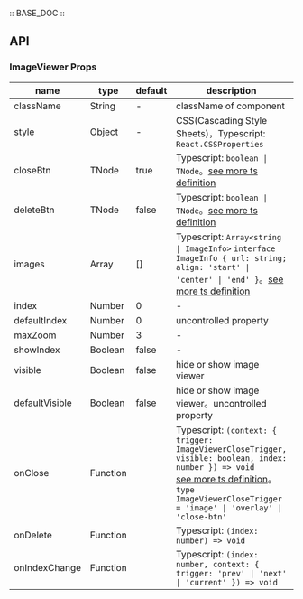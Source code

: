 :: BASE_DOC ::

## API

### ImageViewer Props

name | type | default | description | required
-- | -- | -- | -- | --
className | String | - | className of component | N
style | Object | - | CSS(Cascading Style Sheets)，Typescript: `React.CSSProperties` | N
closeBtn | TNode | true | Typescript: `boolean \| TNode`。[see more ts definition](https://github.com/Tencent/tdesign-mobile-react/blob/develop/src/common.ts) | N
deleteBtn | TNode | false | Typescript: `boolean \| TNode`。[see more ts definition](https://github.com/Tencent/tdesign-mobile-react/blob/develop/src/common.ts) | N
images | Array | [] | Typescript: `Array<string \| ImageInfo>` `interface ImageInfo { url: string; align: 'start' \| 'center' \| 'end' }`。[see more ts definition](https://github.com/Tencent/tdesign-mobile-react/tree/develop/src/image-viewer/type.ts) | N
index | Number | 0 | \- | N
defaultIndex | Number | 0 | uncontrolled property | N
maxZoom | Number | 3 | \- | N
showIndex | Boolean | false | \- | N
visible | Boolean | false | hide or show image viewer | N
defaultVisible | Boolean | false | hide or show image viewer。uncontrolled property | N
onClose | Function |  | Typescript: `(context: { trigger: ImageViewerCloseTrigger, visible: boolean, index: number }) => void`<br/>[see more ts definition](https://github.com/Tencent/tdesign-mobile-react/tree/develop/src/image-viewer/type.ts)。<br/>`type ImageViewerCloseTrigger = 'image' \| 'overlay' \| 'close-btn'`<br/> | N
onDelete | Function |  | Typescript: `(index: number) => void`<br/> | N
onIndexChange | Function |  | Typescript: `(index: number, context: { trigger: 'prev' \| 'next' \| 'current' }) => void`<br/> | N
